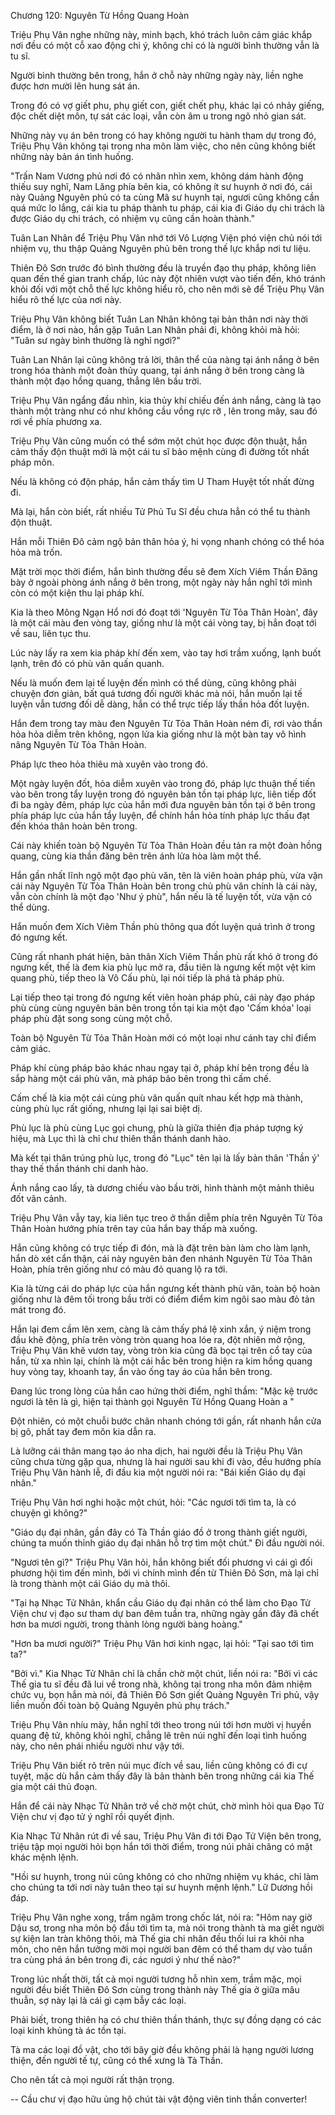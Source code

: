 




Chương 120: Nguyên Từ Hồng Quang Hoàn


Triệu Phụ Vân nghe những này, minh bạch, khó trách luôn cảm giác khắp nơi đều có một cỗ xao động chi ý, không chỉ có là người bình thường vẫn là tu sĩ.

Người bình thường bên trong, hắn ở chỗ này những ngày này, liền nghe được hơn mười lên hung sát án.

Trong đó có vợ giết phu, phụ giết con, giết chết phụ, khác lại có nhảy giếng, độc chết diệt môn, tự sát các loại, vẫn còn âm u trong ngõ nhỏ gian sát.

Những này vụ án bên trong có hay không người tu hành tham dự trong đó, Triệu Phụ Vân không tại trong nha môn làm việc, cho nên cũng không biết những này bản án tình huống.

"Trấn Nam Vương phủ nơi đó có nhân nhìn xem, không dám hành động thiếu suy nghĩ, Nam Lăng phía bên kia, có không ít sư huynh ở nơi đó, cái này Quảng Nguyên phủ có ta cùng Mã sư huynh tại, ngươi cũng không cần quá mức lo lắng, cái kia tu pháp thành tu pháp, cái kia đi Giáo dụ chi trách là được Giáo dụ chi trách, có nhiệm vụ cũng cần hoàn thành."

Tuân Lan Nhân để Triệu Phụ Vân nhớ tới Vô Lượng Viện phó viện chủ nói tới nhiệm vụ, thu thập Quảng Nguyên phủ bên trong thế lực khắp nơi tư liệu.

Thiên Đô Sơn trước đó bình thường đều là truyền đạo thụ pháp, không liên quan đến thế gian tranh chấp, lúc này đột nhiên vượt vào tiến đến, khó tránh khỏi đối với một chỗ thế lực không hiểu rõ, cho nên mới sẽ để Triệu Phụ Vân hiểu rõ thế lực của nơi này.

Triệu Phụ Vân không biết Tuân Lan Nhân không tại bản thân nơi này thời điểm, là ở nơi nào, hắn gặp Tuân Lan Nhân phải đi, không khỏi mà hỏi: "Tuân sư ngày bình thường là nghỉ ngơi?"

Tuân Lan Nhân lại cũng không trả lời, thân thể của nàng tại ánh nắng ở bên trong hóa thành một đoàn thủy quang, tại ánh nắng ở bên trong càng là thành một đạo hồng quang, thẳng lên bầu trời.

Triệu Phụ Vân ngẩng đầu nhìn, kia thủy khí chiếu đến ánh nắng, càng là tạo thành một tràng như có như không cầu vồng rực rỡ , lên trong mây, sau đó rơi về phía phương xa.

Triệu Phụ Vân cũng muốn có thể sớm một chút học được độn thuật, hắn cảm thấy độn thuật mới là một cái tu sĩ bảo mệnh cùng đi đường tốt nhất pháp môn.

Nếu là không có độn pháp, hắn cảm thấy tìm U Tham Huyệt tốt nhất đừng đi.

Mà lại, hắn còn biết, rất nhiều Tử Phủ Tu Sĩ đều chưa hẳn có thể tu thành độn thuật.

Hắn mỗi Thiên Đô cảm ngộ bản thân hỏa ý, hi vọng nhanh chóng có thể hóa hỏa mà trốn.

Mặt trời mọc thời điểm, hắn bình thường đều sẽ đem Xích Viêm Thần Đăng bày ở ngoài phòng ánh nắng ở bên trong, một ngày này hắn nghĩ tới mình còn có một kiện thu lại pháp khí.

Kia là theo Mông Ngạn Hổ nơi đó đoạt tới 'Nguyên Từ Tỏa Thân Hoàn', đây là một cái màu đen vòng tay, giống như là một cái vòng tay, bị hắn đoạt tới về sau, liên tục thu.

Lúc này lấy ra xem kia pháp khí đến xem, vào tay hơi trầm xuống, lạnh buốt lạnh, trên đó có phù văn quấn quanh.

Nếu là muốn đem lại tế luyện đến mình có thể dùng, cũng không phải chuyện đơn giản, bất quá tương đối người khác mà nói, hắn muốn lại tế luyện vẫn tương đối dễ dàng, hắn có thể trực tiếp lấy thần hỏa đốt luyện.

Hắn đem trong tay màu đen Nguyên Từ Tỏa Thân Hoàn ném đi, rơi vào thần hỏa hỏa diễm trên không, ngọn lửa kia giống như là một bàn tay vô hình nâng Nguyên Từ Tỏa Thân Hoàn.

Pháp lực theo hỏa thiêu mà xuyên vào trong đó.

Một ngày luyện đốt, hỏa diễm xuyên vào trong đó, pháp lực thuận thế tiến vào bên trong tẩy luyện trong đó nguyên bản tồn tại pháp lực, liên tiếp đốt đi ba ngày đêm, pháp lực của hắn mới đưa nguyên bản tồn tại ở bên trong phía pháp lực của hắn tẩy luyện, để chính hắn hỏa tính pháp lực thấu đạt đến khóa thân hoàn bên trong.

Cái này khiến toàn bộ Nguyên Từ Tỏa Thân Hoàn đều tản ra một đoàn hồng quang, cùng kia thần đăng bên trên ánh lửa hòa làm một thể.

Hắn gần nhất lĩnh ngộ một đạo phù văn, tên là viên hoàn pháp phù, vừa vặn cái này Nguyên Từ Tỏa Thân Hoàn bên trong chủ phù văn chính là cái này, vẫn còn chính là một đạo 'Như ý phù", hắn nếu là tế luyện tốt, vừa vặn có thể dùng.

Hắn muốn đem Xích Viêm Thần phù thông qua đốt luyện quá trình ở trong đó ngưng kết.

Cũng rất nhanh phát hiện, bản thân Xích Viêm Thần phù rất khó ở trong đó ngưng kết, thế là đem kia phù lục mở ra, đầu tiên là ngưng kết một vệt kim quang phù, tiếp theo là Vô Cấu phù, lại nói tiếp là phá tà pháp phù.

Lại tiếp theo tại trong đó ngưng kết viên hoàn pháp phù, cái này đạo pháp phù cùng cùng nguyên bản bên trong tồn tại kia một đạo 'Cấm khóa' loại pháp phù đặt song song cùng một chỗ.

Toàn bộ Nguyên Từ Tỏa Thân Hoàn mới có một loại như cánh tay chỉ điểm cảm giác.

Pháp khí cùng pháp bảo khác nhau ngay tại ở, pháp khí bên trong đều là sắp hàng một cái phù văn, mà pháp bảo bên trong thì cấm chế.

Cấm chế là kia một cái cùng phù văn quấn quít nhau kết hợp mà thành, cùng phù lục rất giống, nhưng lại lại sai biệt dị.

Phù lục là phù cùng Lục gọi chung, phù là giữa thiên địa pháp tượng ký hiệu, mà Lục thì là chỉ chư thiên thần thánh danh hào.

Mà kết tại thân trúng phù lục, trong đó "Lục" tên lại là lấy bản thân 'Thần ý' thay thế thần thánh chi danh hào.

Ánh nắng cao lấy, tà dương chiếu vào bầu trời, hình thành một mảnh thiêu đốt vân cảnh.

Triệu Phụ Vân vẫy tay, kia liên tục treo ở thần diễm phía trên Nguyên Từ Tỏa Thân Hoàn hướng phía trên tay của hắn bay thấp mà xuống.

Hắn cũng không có trực tiếp đi đón, mà là đặt trên bàn làm cho làm lạnh, hắn dò xét cẩn thận, cái này nguyên bản đen nhánh Nguyên Từ Tỏa Thân Hoàn, phía trên giống như có màu đỏ quang lộ ra tới.

Kia là từng cái do pháp lực của hắn ngưng kết thành phù văn, toàn bộ hoàn giống như là đêm tối trong bầu trời có điểm điểm kim ngôi sao màu đỏ tản mát trong đó.

Hắn lại đem cầm lên xem, càng là cảm thấy phá lệ xinh xắn, ý niệm trong đầu khẽ động, phía trên vòng tròn quang hoa lóe ra, đột nhiên mở rộng, Triệu Phụ Vân khẽ vươn tay, vòng tròn kia cũng đã bọc tại trên cổ tay của hắn, từ xa nhìn lại, chính là một cái hắc bên trong hiện ra kim hồng quang huy vòng tay, khoanh tay, ẩn vào ống tay áo của hắn bên trong.

Đang lúc trong lòng của hắn cao hứng thời điểm, nghĩ thầm: "Mặc kệ trước ngươi là tên là gì, hiện tại thành gọi Nguyên Từ Hồng Quang Hoàn a "

Đột nhiên, có một chuỗi bước chân nhanh chóng tới gần, rất nhanh hắn cửa bị gõ, phất tay đem môn kia dẫn ra.

Là lưỡng cái thân mang tạo áo nha dịch, hai người đều là Triệu Phụ Vân cũng chưa từng gặp qua, nhưng là hai người sau khi đi vào, đều hướng phía Triệu Phụ Vân hành lễ, đi đầu kia một người nói ra: "Bái kiến Giáo dụ đại nhân."

Triệu Phụ Vân hơi nghi hoặc một chút, hỏi: "Các ngươi tới tìm ta, là có chuyện gì không?"

"Giáo dụ đại nhân, gần đây có Tà Thần giáo đồ ở trong thành giết người, chúng ta muốn thỉnh giáo dụ đại nhân hỗ trợ tìm một chút." Đi đầu người nói.

"Ngươi tên gì?" Triệu Phụ Vân hỏi, hắn không biết đối phương vì cái gì đối phương hội tìm đến mình, bởi vì chính mình đến từ Thiên Đô Sơn, mà lại chỉ là trong thành một cái Giáo dụ mà thôi.

"Tại hạ Nhạc Tử Nhân, khẩn cầu Giáo dụ đại nhân có thể làm cho Đạo Tử Viện chư vị đạo sư tham dự ban đêm tuần tra, những ngày gần đây đã chết hơn ba mươi người, trong thành lòng người bàng hoàng."

"Hơn ba mươi người?" Triệu Phụ Vân hơi kinh ngạc, lại hỏi: "Tại sao tới tìm ta?"

"Bởi vì." Kia Nhạc Tử Nhân chỉ là chần chờ một chút, liền nói ra: "Bởi vì các Thế gia tu sĩ đều đã lui về trong nhà, không tại trong nha môn đảm nhiệm chức vụ, bọn hắn mà nói, đã Thiên Đô Sơn giết Quảng Nguyên Tri phủ, vậy liền muốn đối toàn bộ Quảng Nguyên phủ phụ trách."

Triệu Phụ Vân nhíu mày, hắn nghĩ tới theo trong núi tới hơn mười vị huyền quang đệ tử, không khỏi nghĩ, chẳng lẽ trên núi nghĩ đến loại tình huống này, cho nên phái nhiều người như vậy tới.

Triệu Phụ Vân biết rõ trên núi mục đích về sau, liền cũng không có đi cự tuyệt, mặc dù hắn cảm thấy đây là bản thành bên trong những cái kia Thế gia một cái thủ đoạn.

Hắn để cái này Nhạc Tử Nhân trở về chờ một chút, chờ mình hỏi qua Đạo Tử Viện chư vị đạo tử ý nghĩ rồi quyết định.

Kia Nhạc Tử Nhân rút đi về sau, Triệu Phụ Vân đi tới Đạo Tử Viện bên trong, triệu tập mọi người hỏi bọn hắn tới thời điểm, trong núi phải chăng có mặt khác mệnh lệnh.

"Hồi sư huynh, trong núi cũng không có cho những nhiệm vụ khác, chỉ làm cho chúng ta tới nơi này tuân theo tại sư huynh mệnh lệnh." Lữ Dương hồi đáp.

Triệu Phụ Vân nghe xong, trầm ngâm trong chốc lát, nói ra: "Hôm nay giờ Dậu sơ, trong nha môn bộ đầu tới tìm ta, mà nói trong thành tà ma giết người sự kiện lan tràn không thôi, mà Thế gia chi nhân đều thối lui ra khỏi nha môn, cho nên hắn tưởng mời mọi người ban đêm có thể tham dự vào tuần tra cùng phá án bên trong đi, các ngươi ý như thế nào?"

Trong lúc nhất thời, tất cả mọi người tương hỗ nhìn xem, trầm mặc, mọi người đều biết Thiên Đô Sơn cùng trong thành này Thế gia ở giữa mâu thuẫn, sợ này lại là cái gì cạm bẫy các loại.

Phải biết, trong thiên hạ có chư thiên thần thánh, thực sự đồng dạng có các loại kinh khủng tà ác tồn tại.

Tà ma các loại đồ vật, cho tới bây giờ đều không phải là hạng người lương thiện, đến người tế tự, cũng có thể xưng là Tà Thần.

Cho nên tất cả mọi người rất thận trọng.

--
Cầu chư vị đạo hữu ủng hộ chút tài vật động viên tinh thần converter!




